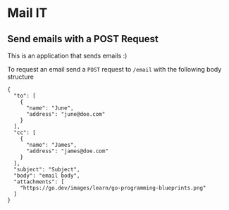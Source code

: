 # Mail IT
## Send emails with a POST Request

This is an application that sends emails :)

To request an email send a `POST` request to `/email` with the following body structure

```
{
  "to": [
    {
      "name": "June",
      "address": "june@doe.com"
    }
  ],
  "cc": [
    {
      "name": "James",
      "address": "james@doe.com"
    }
  ],
  "subject": "Subject",
  "body": "email body",
  "attachments": [
    "https://go.dev/images/learn/go-programming-blueprints.png"
  ]
}
```
